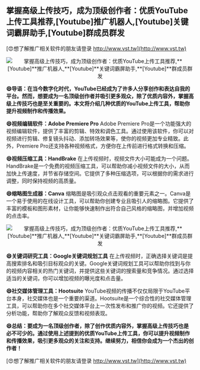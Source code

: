 ## **掌握高级上传技巧，成为顶级创作者：优质YouTube上传工具推荐,**[Youtube]**推广机器人,**[Youtube]**关键词霸屏助手,**[Youtube]**群成员群发**

[😍想了解推广相关软件的朋友请登录 http://www.vst.tw](http://www.vst.tw)

 <center><img src="https://vst.tw/MP4/tuiguang/png/5.png" alt="掌握高级上传技巧，成为顶级创作者：优质YouTube上传工具推荐,**[Youtube]**推广机器人,**[Youtube]**关键词霸屏助手,**[Youtube]**群成员群发"></center>

**😄导语：在当今数字化时代，YouTube已经成为了许多人分享创作和表达自我的平台。然而，想要成为一名顶级创作者并吸引更多观众，除了优质内容外，掌握高级上传技巧也是至关重要的。本文将介绍几种优质的YouTube上传工具，帮助你提升视频制作和传播效果。**

**😄视频编辑软件：Adobe Premiere Pro**
Adobe Premiere Pro是一个功能强大的视频编辑软件，提供了丰富的剪辑、特效和调色工具。通过使用该软件，你可以对视频进行剪辑、修复镜头抖动、添加转场效果等，使你的视频更加专业精致。此外，Premiere Pro还支持各种视频格式，方便你在上传前进行格式转换和压缩。

**😄视频压缩工具：HandBrake**
在上传视频时，视频文件大小可能成为一个问题。HandBrake是一个免费的视频压缩工具，可以帮助你减小视频文件的大小，从而加快上传速度，并节省存储空间。它提供了多种压缩选项，可以根据你的需求进行调整，同时保持视频的高质量。

**😄缩略图生成器：Canva**
缩略图是吸引观众点击观看的重要元素之一。Canva是一个易于使用的在线设计工具，可以帮助你创建专业且吸引人的缩略图。它提供了丰富的模板和图形素材，让你能够快速制作出符合自己风格的缩略图，并增加视频的点击率。

 <center><img src="https://vst.tw/MP4/tuiguang/png/2.png" alt="掌握高级上传技巧，成为顶级创作者：优质YouTube上传工具推荐,**[Youtube]**推广机器人,**[Youtube]**关键词霸屏助手,**[Youtube]**群成员群发"></center>

**😄关键词研究工具：Google关键词规划工具**
在上传视频时，正确选择关键词是提高搜索排名和吸引目标观众的关键。Google关键词规划工具可以帮助你找到与你的视频内容相关的热门关键词，并提供这些关键词的搜索量和竞争情况。通过选择适当的关键词，你可以增加视频的曝光度和点击量。

**😄社交媒体管理工具：Hootsuite**
YouTube视频的传播不仅仅局限于YouTube平台本身，社交媒体也是一个重要的渠道。Hootsuite是一个综合性的社交媒体管理工具，可以帮助你在多个社交媒体平台上一次性发布和推广你的视频。它还提供了分析功能，帮助你了解观众反馈和视频表现。

**😄总结：要成为一名顶级创作者，除了创作优质内容外，掌握高级上传技巧也是必不可少的。通过使用上述提到的优质YouTube上传工具，你可以提升视频制作和传播效果，吸引更多观众的关注和支持。继续努力，相信你会成为一个杰出的创作者！**

[😍想了解推广相关软件的朋友请登录 http://www.vst.tw](http://www.vst.tw)



